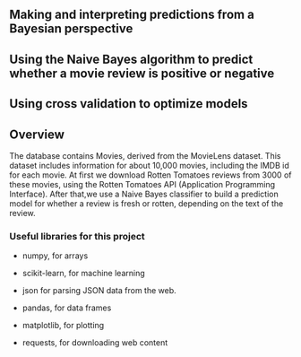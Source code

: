 <h2>Making and interpreting predictions from a Bayesian perspective</h2>
<h2>Using the Naive Bayes algorithm to predict whether a movie review is positive or negative</h2>
<h2>Using cross validation to optimize models</h2>
  
<h2>Overview</h2>
  The database contains Movies, derived from the MovieLens dataset. This dataset includes information for about 10,000 movies, including     the IMDB id for each movie. At first we download Rotten Tomatoes reviews from 3000 of these movies, using the Rotten Tomatoes API      (Application Programming Interface). After that,we use a Naive Bayes classifier to build a prediction model for whether a review is fresh  or rotten, depending on the text of the review.
  
<h3>Useful libraries for this project</h3>

- numpy, for arrays

- scikit-learn, for machine learning

- json for parsing JSON data from the web.

- pandas, for data frames

- matplotlib, for plotting

- requests, for downloading web content
